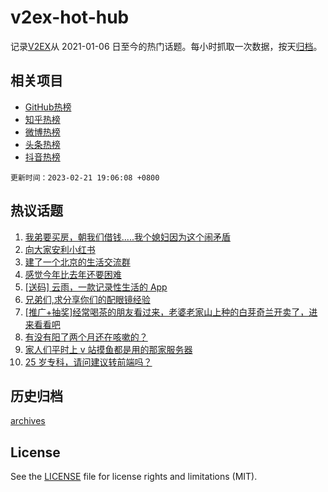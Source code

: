 # v2ex-hot-hub

 记录[V2EX](https://www.v2ex.com/)从 2021-01-06 日至今的热门话题。每小时抓取一次数据，按天[归档](archives)。
 
 ## 相关项目

- [GitHub热榜](https://github.com/snaildev/github-hot-hub)
- [知乎热榜](https://github.com/snaildev/zhihu-hot-hub)
- [微博热榜](https://github.com/snaildev/weibo-hot-hub)
- [头条热榜](https://github.com/snaildev/toutiao-hot-hub)
- [抖音热榜](https://github.com/snaildev/douyin-hot-hub)


 `更新时间：2023-02-21 19:06:08 +0800`

## 热议话题

1. [我弟要买房，朝我们借钱.....我个媳妇因为这个闹矛盾](https://www.v2ex.com/t/917858)
1. [向大家安利小红书](https://www.v2ex.com/t/917797)
1. [建了一个北京的生活交流群](https://www.v2ex.com/t/917878)
1. [感觉今年比去年还要困难](https://www.v2ex.com/t/917843)
1. [[送码] 云雨，一款记录性生活的 App](https://www.v2ex.com/t/917758)
1. [兄弟们,求分享你们的配眼镜经验](https://www.v2ex.com/t/917805)
1. [[推广+抽奖]经常喝茶的朋友看过来，老婆老家山上种的白芽奇兰开卖了，进来看看吧](https://www.v2ex.com/t/917845)
1. [有没有阳了两个月还在咳嗽的？](https://www.v2ex.com/t/917834)
1. [家人们平时上 v 站摸鱼都是用的那家服务器](https://www.v2ex.com/t/917803)
1. [25 岁专科，请问建议转前端吗？](https://www.v2ex.com/t/917781)

## 历史归档

[archives](archives)

## License

See the [LICENSE](LICENSE) file for license rights and limitations (MIT).

